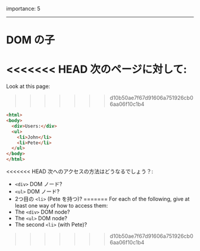 importance: 5

---

# DOM の子

<<<<<<< HEAD
次のページに対して:
=======
Look at this page:
>>>>>>> d10b50ae7f67d91606a751926cb06aa06f10c1b4

```html
<html>
<body>
  <div>Users:</div>
  <ul>
    <li>John</li>
    <li>Pete</li>
  </ul>
</body>
</html>
```

<<<<<<< HEAD
次へのアクセスの方法はどうなるでしょう？:
- `<div>` DOM ノード?
- `<ul>` DOM ノード?
- 2つ目の `<li>` (Pete を持つ)?
=======
For each of the following, give at least one way of how to access them:
- The `<div>` DOM node?
- The `<ul>` DOM node?
- The second `<li>` (with Pete)?
>>>>>>> d10b50ae7f67d91606a751926cb06aa06f10c1b4
